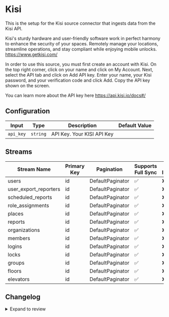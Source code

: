 # Kisi
This is the setup for the Kisi source connector that ingests data from the Kisi API.

Kisi's sturdy hardware and user-friendly software work in perfect harmony to enhance the security of your spaces. Remotely manage your locations, streamline operations, and stay compliant while enjoying mobile unlocks. https://www.getkisi.com/

In order to use this source, you must first create an account with Kisi.
On the top right corner, click on your name and click on My Account.
Next, select the API tab and click on Add API key. Enter your name, your Kisi password, and your verification code and click Add. Copy the API key shown on the screen.

You can learn more about the API key here https://api.kisi.io/docs#/

## Configuration

| Input | Type | Description | Default Value |
|-------|------|-------------|---------------|
| `api_key` | `string` | API Key. Your KISI API Key |  |

## Streams
| Stream Name | Primary Key | Pagination | Supports Full Sync | Supports Incremental |
|-------------|-------------|------------|---------------------|----------------------|
| users | id | DefaultPaginator | ✅ |  ❌  |
| user_export_reporters | id | DefaultPaginator | ✅ |  ❌  |
| scheduled_reports | id | DefaultPaginator | ✅ |  ❌  |
| role_assignments | id | DefaultPaginator | ✅ |  ❌  |
| places | id | DefaultPaginator | ✅ |  ❌  |
| reports | id | DefaultPaginator | ✅ |  ❌  |
| organizations | id | DefaultPaginator | ✅ |  ❌  |
| members | id | DefaultPaginator | ✅ |  ❌  |
| logins | id | DefaultPaginator | ✅ |  ❌  |
| locks | id | DefaultPaginator | ✅ |  ❌  |
| groups | id | DefaultPaginator | ✅ |  ❌  |
| floors | id | DefaultPaginator | ✅ |  ❌  |
| elevators | id | DefaultPaginator | ✅ |  ❌  |

## Changelog

<details>
  <summary>Expand to review</summary>

| Version          | Date              | Pull Request | Subject        |
|------------------|-------------------|--------------|----------------|
| 0.0.26 | 2025-05-03 | [59256](https://github.com/airbytehq/airbyte/pull/59256) | Update dependencies |
| 0.0.25 | 2025-04-26 | [58774](https://github.com/airbytehq/airbyte/pull/58774) | Update dependencies |
| 0.0.24 | 2025-04-19 | [58159](https://github.com/airbytehq/airbyte/pull/58159) | Update dependencies |
| 0.0.23 | 2025-04-12 | [57678](https://github.com/airbytehq/airbyte/pull/57678) | Update dependencies |
| 0.0.22 | 2025-04-05 | [57109](https://github.com/airbytehq/airbyte/pull/57109) | Update dependencies |
| 0.0.21 | 2025-03-29 | [56695](https://github.com/airbytehq/airbyte/pull/56695) | Update dependencies |
| 0.0.20 | 2025-03-22 | [56007](https://github.com/airbytehq/airbyte/pull/56007) | Update dependencies |
| 0.0.19 | 2025-03-08 | [55494](https://github.com/airbytehq/airbyte/pull/55494) | Update dependencies |
| 0.0.18 | 2025-03-01 | [54811](https://github.com/airbytehq/airbyte/pull/54811) | Update dependencies |
| 0.0.17 | 2025-02-22 | [54352](https://github.com/airbytehq/airbyte/pull/54352) | Update dependencies |
| 0.0.16 | 2025-02-15 | [53865](https://github.com/airbytehq/airbyte/pull/53865) | Update dependencies |
| 0.0.15 | 2025-02-08 | [53266](https://github.com/airbytehq/airbyte/pull/53266) | Update dependencies |
| 0.0.14 | 2025-02-01 | [52771](https://github.com/airbytehq/airbyte/pull/52771) | Update dependencies |
| 0.0.13 | 2025-01-25 | [52222](https://github.com/airbytehq/airbyte/pull/52222) | Update dependencies |
| 0.0.12 | 2025-01-18 | [51786](https://github.com/airbytehq/airbyte/pull/51786) | Update dependencies |
| 0.0.11 | 2025-01-11 | [51153](https://github.com/airbytehq/airbyte/pull/51153) | Update dependencies |
| 0.0.10 | 2024-12-28 | [50636](https://github.com/airbytehq/airbyte/pull/50636) | Update dependencies |
| 0.0.9 | 2024-12-21 | [50078](https://github.com/airbytehq/airbyte/pull/50078) | Update dependencies |
| 0.0.8 | 2024-12-14 | [49627](https://github.com/airbytehq/airbyte/pull/49627) | Update dependencies |
| 0.0.7 | 2024-12-12 | [49273](https://github.com/airbytehq/airbyte/pull/49273) | Update dependencies |
| 0.0.6 | 2024-12-11 | [48983](https://github.com/airbytehq/airbyte/pull/48983) | Starting with this version, the Docker image is now rootless. Please note that this and future versions will not be compatible with Airbyte versions earlier than 0.64 |
| 0.0.5 | 2024-11-05 | [48356](https://github.com/airbytehq/airbyte/pull/48356) | Revert to source-declarative-manifest v5.17.0 |
| 0.0.4 | 2024-11-05 | [48332](https://github.com/airbytehq/airbyte/pull/48332) | Update dependencies |
| 0.0.3 | 2024-10-29 | [47914](https://github.com/airbytehq/airbyte/pull/47914) | Update dependencies |
| 0.0.2 | 2024-10-28 | [47606](https://github.com/airbytehq/airbyte/pull/47606) | Update dependencies |
| 0.0.1 | 2024-10-18 | | Initial release by [@aazam-gh](https://github.com/aazam-gh) via Connector Builder |

</details>
